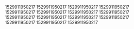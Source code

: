 1529911950217
1529911950217
1529911950217
1529911950217
1529911950217
1529911950217
1529911950217
1529911950217
1529911950217
1529911950217
1529911950217
1529911950217
1529911950217
1529911950217
1529911950217